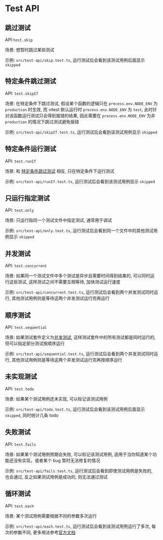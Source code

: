 # Test API

## 跳过测试

API:`test.skip` 

场景: 想暂时跳过某些测试

示例: `src/test-api/skip.test.ts`, 运行测试后会看到该测试用例后面显示 `skipped`

## 特定条件跳过测试

API: `test.skipIf`

场景: 在特定条件下跳过测试, 假设某个函数的逻辑只在 `process.env.NODE_ENV` 为 `production` 时生效, 而 vitest 默认运行时 `process.env.NODE_ENV` 为 `test`, 此时针对该函数运行测试只会得到报错的结果, 因此需要在 `process.env.NODE_ENV` 为非 `production` 的情况下跳过测试避免报错

示例: `src/test-api/skipIf.test.ts`, 运行测试后会看到该测试用例显示 `skipped`

## 特定条件运行测试

API: `test.runIf`

场景: 和 [特定条件跳过测试](#特定条件跳过测试) 相反, 只在特定条件下运行测试

示例: `src/test-api/runIf.test.ts`, 运行测试后会看到该测试用例显示 `skipped`

## 只运行指定测试

API: `test.only`

场景: 只运行指同一个测试文件中指定测试, 通常用于调试

示例: `src/test-api/only.test.ts`, 运行测试后会看到同一个文件中的其他测试用例显示 `skipped`

## 并发测试

API: `test.concurrent`

场景: 如果同一个测试文件中多个测试是异步且需要时间得到结果的, 可以同时运行这些测试, 这样测试之间不需要互相等待, 加快测试运行速度

示例: `src/test-api/concurrent.test.ts`, 运行测试后会看到两个并发测试同时运行, 其他测试用例则是等待这两个并发测试运行完再运行

## 顺序测试

API: `test.sequential`

场景: 如果测试套件定义为[并发测试](#并发测试), 这样测试套件中的所有测试都是同时运行的, 但可以指定部分测试按顺序运行

示例: `src/test-api/sequential.test.ts`, 运行测试后会看到两个并发测试同时运行, 其他测试用例则是等待这两个并发测试运行完再按顺序运行

## 未实现测试

API: `test.todo`

场景: 如果某个测试用例还未实现, 可以标记该测试用例

示例: `src/test-api/todo.test.ts`, 运行测试后会看到该测试用例后面显示 `skipped`, 同时统计几条 todo

## 失败测试

API: `test.fails`

场景: 如果某个测试用例预期会失败, 可以标记该测试用例, 适用于当你知道某个功能还没有实现，或者某个 bug 暂时无法修复的情况

示例: `src/test-api/fails.test.ts`, 运行测试后会看到即使测试用例是失败的, 也会通过, 反之如果测试用例是成功的, 则无法通过测试

## 循环测试

API: `test.each`

场景: 某个测试用例需要根据不同的参数多次运行 

示例: `src/test-api/each.test.ts`, 运行测试后会看到该测试用例运行了多次, 每次的参数不同, 更多用法参考[官方文档](https://cn.vitest.dev/api/#test-each)